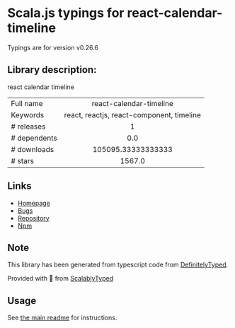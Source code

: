 
# Scala.js typings for react-calendar-timeline

Typings are for version v0.26.6

## Library description:
react calendar timeline

|                    |                 |
| ------------------ | :-------------: |
| Full name          | react-calendar-timeline |
| Keywords           | react, reactjs, react-component, timeline |
| # releases         | 1 |
| # dependents       | 0.0 |
| # downloads        | 105095.33333333333 |
| # stars            | 1567.0 |

## Links
- [Homepage](https://github.com/namespace-ee/react-calendar-timeline)
- [Bugs](https://github.com/namespace-ee/react-calendar-timeline/issues)
- [Repository](https://github.com/namespace-ee/react-calendar-timeline)
- [Npm](https://www.npmjs.com/package/react-calendar-timeline)
    


## Note
This library has been generated from typescript code from [DefinitelyTyped](https://definitelytyped.org).

Provided with :purple_heart: from [ScalablyTyped](https://github.com/oyvindberg/ScalablyTyped)

## Usage
See [the main readme](../../readme.md) for instructions.


